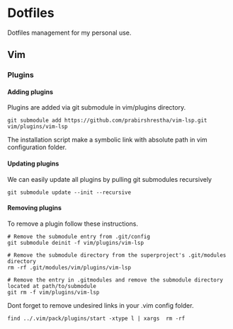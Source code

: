 # Dotfiles #

Dotfiles management for my personal use.

## Vim ##

### Plugins ###

#### Adding plugins ####

Plugins are added via git submodule in vim/plugins directory.

```
git submodule add https://github.com/prabirshrestha/vim-lsp.git vim/plugins/vim-lsp
```

The installation script make a symbolic link with absolute path in vim configuration folder.

#### Updating plugins ####

We can easily update all plugins by pulling git submodules recursively

```
git submodule update --init --recursive
```

#### Removing plugins ####

To remove a plugin follow these instructions.

```
# Remove the submodule entry from .git/config
git submodule deinit -f vim/plugins/vim-lsp

# Remove the submodule directory from the superproject's .git/modules directory
rm -rf .git/modules/vim/plugins/vim-lsp

# Remove the entry in .gitmodules and remove the submodule directory located at path/to/submodule
git rm -f vim/plugins/vim-lsp
```

Dont forget to remove undesired links in your .vim config folder.

```
find ../.vim/pack/plugins/start -xtype l | xargs  rm -rf
```
